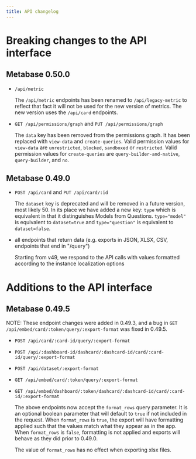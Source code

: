 ```yaml
---
title: API changelog
---
```


# Breaking changes to the API interface

## Metabase 0.50.0

- `/api/metric`

   The `/api/metric` endpoints has been renamed to `/api/legacy-metric` to reflect that fact it will not be used for the new version of metrics. The new version uses the `/api/card` endpoints.

- `GET /api/permissions/graph` and `PUT /api/permissions/graph`

   The `data` key has been removed from the permissions graph. It has been replaced with `view-data` and `create-queries`.
   Valid permission values for `view-data` are `unrestricted`, `blocked`, `sandboxed` or `restricted`. Valid permission values
   for `create-queries` are `query-builder-and-native`, `query-builder`, and `no`.

## Metabase 0.49.0
- `POST /api/card` and `PUT /api/card/:id`

   The `dataset` key is deprecated and will be removed in a future version, most likely 50. In its place we have added a new key: `type` which is equivalent in that it distinguishes Models from Questions. `type="model"` is equivalent to `dataset=true` and `type="question"` is equivalent to `dataset=false`.

- all endpoints that return data (e.g. exports in JSON, XLSX, CSV, endpoints that end in "/query")

   Starting from v49, we respond to the API calls with values formatted according to the instance localization options

# Additions to the API interface

## Metabase 0.49.5
NOTE: These endpoint changes were added in 0.49.3, and a bug in `GET /api/embed/card/:token/query/:export-format` was fixed in 0.49.5.

- `POST /api/card/:card-id/query/:export-format`
- `POST /api/:dashboard-id/dashcard/:dashcard-id/card/:card-id/query/:export-format`
- `POST /api/dataset/:export-format`
- `GET /api/embed/card/:token/query/:export-format`
- `GET /api/embed/dashboard/:token/dashcard/:dashcard-id/card/:card-id/:export-format`

    The above endpoints now accept the `format_rows` query parameter. It is an optional boolean parameter that will default to `true` if not included in the request.
    When `format_rows` is `true`, the export will have formatting applied such that the values match what they appear as in the app.
    When `format_rows` is `false`, formatting is not applied and exports will behave as they did prior to 0.49.0.

    The value of `format_rows` has no effect when exporting xlsx files.
